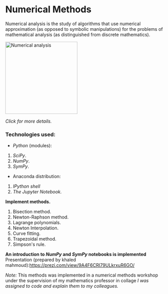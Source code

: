 # Numerical Methods
 Numerical analysis is the study of algorithms that use numerical approximation (as opposed to symbolic manipulations) for the problems of mathematical analysis (as distinguished from discrete mathematics).

<a href="https://en.wikipedia.org/wiki/Numerical_analysis">
  <img src="https://ocw.mit.edu/courses/mathematics/18-330-introduction-to-numerical-analysis-spring-2012/18-330s12.jpg" alt="Numerical analysis" style="width:225px;border:0;">
</a>

*Click for more details.*
### Technologies used:
  - *Python* (modules):
   1. *SciPy*.
   2. *NumPy*.
   3. *SymPy*.
  - Anaconda distribution:
   1. *IPython shell*
   2. *The Jupyter Notebook.*

**Implement methods.**
   1. Bisection method.
   2. Newton-Raphson method.
   3. Lagrange polynomials.
   4. Newton Interpolation.
   5. Curve fitting.
   6. Trapezoidal method.
   7. Simpson's rule.

**An introduction to *NumPy* and *SymPy* notebooks is implemented**
Presentation (prepared by khaled mahmoud):https://prezi.com/view/9A4F6CRI79ULkrxuR6GO/

*Note:*
This methods was implemented in a numerical methods workshop under the supervision of my mathematics professor in collage _I was assigned to code and explain them to my colleagues._
